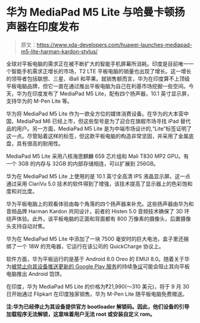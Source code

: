# 华为 MediaPad M5 Lite 与哈曼卡顿扬声器在印度发布

> 原文：<https://www.xda-developers.com/huawei-launches-mediapad-m5-lite-harman-kardon-stylus/>

全球对平板电脑的需求正在被不断扩大的智能手机屏幕所消耗。印度是目前唯一一个智能手机需求正增长的市场，T2 LTE 平板电脑的销量也出现了增长。这一增长的领导者包括联想、三星、iBall 和苹果。就销售额而言，华为在印度算不上顶级平板电脑品牌，但它一直在通过推出平板电脑为自己在利基市场挖掘一些空间。今天，华为在印度发布了 MediaPad M5 Lite，配有四个扬声器，10.1 英寸显示屏，支持华为的 M-Pen Lite 等。

华为将 MediaPad M5 Lite 作为一款全方位的媒体消费设备。在华为的大本营中国，MediaPad M6 已经上市，但这些型号是为了迎合在旗舰市场寻找 iPad 替代品的用户。另一方面，MediaPad M5 Lite 是为中端市场设计的,“Lite”标签证明了这一点。尽管贴着这样的标签，但这款平板电脑的构造非常坚固，并采用了金属底盘，具有很高的耐用性。

MediaPad M5 Lite 采用八核海思麒麟 659 芯片组和 Mali T830 MP2 GPU。有一个 3GB 的内存与 32GB 的内部存储相连，可以扩展到 256GB。

华为在 MediaPad M5 Lite 上使用的是 10.1 英寸全高清 IPS 液晶显示屏。这一点通过采用 ClariVu 5.0 技术的软件得到了增强，该技术提高了显示器上的色彩饱和度和对比度。

华为平板电脑上的观看体验由每个角落的四个扬声器来补充。这些扬声器由华为和音频品牌 Harman Kardon 共同设计，前者的 Histen 5.0 音频技术确保了 3D 环绕声体验。此外，该平板电脑的正面和背面都有 800 万像素的摄像头，后置摄像头支持自动对焦。

华为在 MediaPad M5 Lite 中添加了一块 7500 毫安时的巨大电池，盒子里还捆绑了一个 18W 的充电器，它运行在该公司的 QuickCharge 协议上。

软件方面，华为平板运行的是基于 Android 8.0 Oreo 的 EMUI 8.0。随着关于华为[被禁止向其设备推送更新的 Google Play 服务](https://www.xda-developers.com/huawei-mate-30-without-google-play-apps-services/)的持续[争议](https://www.xda-developers.com/google-revoke-huawei-android-ban-blacklist/)可能会阻止其向平板电脑推出 Android 馅饼。

在印度，华为 MediaPad M5 Lite 的价格为₹21,990(～310 美元)，将于 9 月 30 日开始通过 Flipkart 在印度独家销售。华为 M-Pen Lite 随平板电脑免费赠送。

**注:华为已经停止为其设备提供官方 bootloader 解锁码。因此，他们设备的引导加载程序无法解锁，这意味着用户无法 root 或安装自定义 rom。**